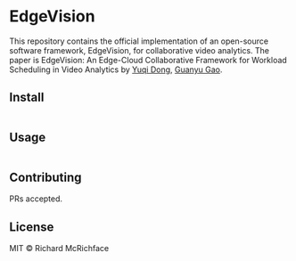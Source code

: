# EdgeVision

This repository contains the official implementation of an open-source software framework, EdgeVision, for collaborative video analytics. The paper is EdgeVision: An Edge-Cloud Collaborative Framework for Workload Scheduling in Video Analytics by [Yuqi Dong](https://github.com//), [Guanyu Gao](https://github.com/GuanyuGao).

## Install

```
```

## Usage

```
```

## Contributing

PRs accepted.

## License

MIT © Richard McRichface
